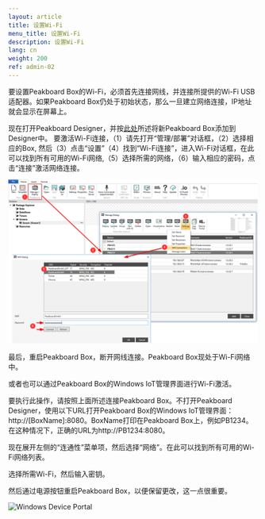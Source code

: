 ```yaml
---
layout: article
title: 设置Wi-Fi
menu_title: 设置Wi-Fi
description: 设置Wi-Fi
lang: cn
weight: 200
ref: admin-02
---
```


要设置Peakboard Box的Wi-Fi，必须首先连接网线，并连接所提供的Wi-Fi USB适配器。如果Peakboard Box仍处于初始状态，那么一旦建立网络连接，IP地址就会显示在屏幕上。

现在打开Peakboard Designer，并按[此处](/administration/07-cn-adding.html)所述将新Peakboard Box添加到Designer中。 要激活Wi-Fi连接，（1）请先打开“管理/部署”对话框，（2）选择相应的Box, 然后（3）点击“设置”（4）找到“Wi-Fi连接”，进入Wi-Fi对话框，在此可以找到所有可用的Wi-Fi网络,（5）选择所需的网络，（6）输入相应的密码，点击“连接”激活网络连接。

![Wi-Fi Connection](/assets/images/admin/device/WiFiConnection.png)

最后，重启Peakboard Box，断开网线连接。Peakboard Box现处于Wi-Fi网络中。

或者也可以通过Peakboard Box的Windows IoT管理界面进行Wi-Fi激活。

要执行此操作，请按照上面所述连接Peakboard Box。不打开Peakboard Designer，使用以下URL打开Peakboard Box的Windows IoT管理界面：http://[BoxName]:8080。BoxName打印在Peakboard Box上，例如PB1234。在这种情况下，正确的URL为http://PB1234:8080。

现在展开左侧的“连通性”菜单项，然后选择“网络”。在此可以找到所有可用的Wi-Fi网络列表。

选择所需Wi-Fi，然后输入密钥。

然后通过电源按钮重启Peakboard Box，以便保留更改，这一点很重要。

![Windows Device Portal](/assets/images/admin/device/windows-device-portal.png)

